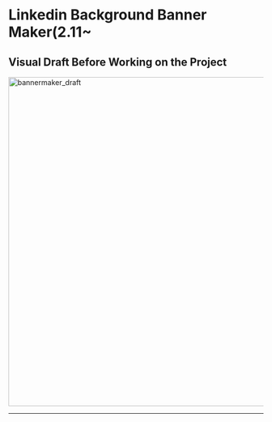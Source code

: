 # Linkedin Background Banner Maker(2.11~

## Visual Draft Before Working on the Project

<img width="650" alt="bannermaker_draft" src="https://github.com/inayoon/linkedin_bg_maker/assets/100747899/a3ad9a4b-3b8b-4ef1-8387-b960e7514d59">

---
